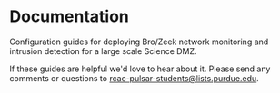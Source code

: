 # Documentation

Configuration guides for deploying Bro/Zeek network monitoring and intrusion detection for a large scale Science DMZ.

If these guides are helpful we'd love to hear about it. Please send any comments or questions to rcac-pulsar-students@lists.purdue.edu.
